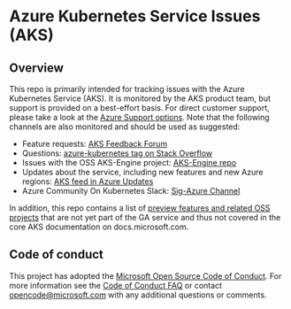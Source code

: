 # Azure Kubernetes Service Issues (AKS)

## Overview

This repo is primarily intended for tracking issues with the Azure Kubernetes Service (AKS). It is monitored by the AKS product team, but support is provided on a best-effort basis. For direct customer support, please take a look at the [Azure Support options](https://azure.microsoft.com/support/options/). Note that the following channels are also monitored and should be used as suggested:

- Feature requests: [AKS Feedback Forum](https://aka.ms/aks/feedback)
- Questions: [azure-kubernetes tag on Stack Overflow](https://stackoverflow.com/questions/tagged/azure-kubernetes)
- Issues with the OSS AKS-Engine project: [AKS-Engine repo](https://github.com/Azure/aks-engine)
- Updates about the service, including new features and new Azure regions: [AKS feed in Azure Updates](https://azure.microsoft.com/updates/?product=kubernetes-service)
- Azure Community On Kubernetes Slack: [Sig-Azure Channel](http://slack.k8s.io)

In addition, this repo contains a list of [preview features and related OSS projects](previews.md) that are not yet part of the GA service and thus not covered in the core AKS documentation on docs.microsoft.com.

## Code of conduct

This project has adopted the [Microsoft Open Source Code of Conduct](https://opensource.microsoft.com/codeofconduct/). For more information see the [Code of Conduct FAQ](https://opensource.microsoft.com/codeofconduct/faq) or contact [opencode@microsoft.com](mailto:opencode@microsoft.com) with any additional questions or comments.

